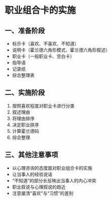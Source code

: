 # 职业组合卡的实施

## 一、准备阶段

- 标示卡（喜欢、不喜欢、不知道）
- 说明卡（霍兰德六角形模式、霍兰德六角形叙述）
- 职业卡（一般职业卡、空白卡）
- 指导语
- 记录纸
- 综合整理表

## 二、实施阶段
1. 按照喜欢程度对职业卡进行分类
2. 叙述理由
3. 将理由排序
4. 决定职业排序
5. 计算霍兰德码
6. 综合整理

## 三、其他注意事项
- 以心理咨询的态度面对职业组合卡的实施
- 让当事人的经验说话
- “不知道”的部分长反映出当事人的内心冲突
- 职业叙说与心理叙说的趋近
- 注意厘清“喜欢”与“习惯”的差别
